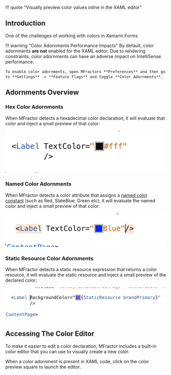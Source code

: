 !!! quote "Visually preview color values inline in the XAML editor"

## Introduction

One of the challenges of working with colors in Xamarin.Forms

!!! warning "Color Adornments Performance Impacts"
    By default, color adornments **are not** enabled for the XAML editor. Due to rendering constraints, color adornments can have an adverse impact on IntelliSense performance.

    To enable color adornments, open MFractors **Preferences** and then go to **Settings** -> **Feature Flags** and toggle **Color Adornments**.

## Adornments Overview

### Hex Color Adornments

When MFractor detects a hexadecimal color declaration, it will evaluate that color and inject a small preview of that color:

![Hexadecimal color adornments](/img/xamarin-forms/hex-color-adornments.png)

### Named Color Adornments

When MFractor detects a color attribute that assigns a [named color constant](https://docs.microsoft.com/en-us/dotnet/api/xamarin.forms.color?view=xamarin-forms#fields) (such as Red, SlateBlue, Green etc), it will evaluate the named color and inject a small preview of that color:

![Named color adornments](/img/xamarin-forms/named-color-adornments.png)

### Static Resource Color Adornments

When MFractor detects a static resource expression that returns a color resource, it will evaluate the static resource and inject a small preview of the declared color:

![Hexadecimal color adornments](/img/xamarin-forms/color-resource-adornments.png)

## Accessing The Color Editor

To make it easier to edit a color declaration, MFractor includes a built-in color editor that you can use to visually create a new color.

When a color adornment is present in XAML code, click on the color preview square to launch the editor.
